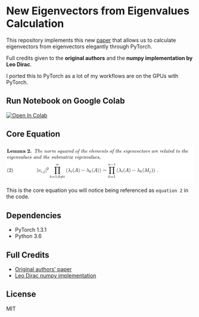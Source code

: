 # New Eigenvectors from Eigenvalues Calculation
This repository implements this new [paper](https://arxiv.org/pdf/1908.03795.pdf) that allows us to calculate eigenvectors from eigenvectors elegantly through PyTorch.

Full credits given to the **original authors** and the **numpy implementation by Leo Dirac**. 

I ported this to PyTorch as a lot of my workflows are on the GPUs with PyTorch.

## Run Notebook on Google Colab
[![Open In Colab](https://colab.research.google.com/assets/colab-badge.svg)](https://colab.research.google.com/github/ritchieng/eigenvectors-from-eigenvectors/blob/master/notebooks/comparison.ipynb)


## Core Equation
![](./images/lemma2.png)

This is the core equation you will notice being referenced as `equation 2` in the code.

## Dependencies
- PyTorch 1.3.1
- Python 3.6

## Full Credits
- [Original authors' paper](https://arxiv.org/pdf/1908.03795.pdf)
- [Leo Dirac numpy implementation](https://github.com/leopd/geometric-intuition/blob/master/linear-algebra/eigenvectors%20from%20eigenvalues.ipynb)

## License
MIT
